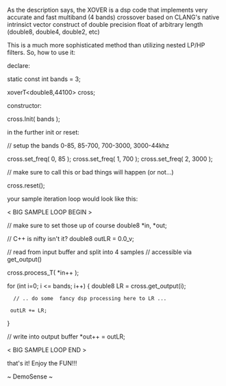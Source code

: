 As the description says, the XOVER is a dsp code that implements 
very accurate and fast multiband (4 bands) crossover based on 
CLANG's native intrinsict vector construct of double precision float
of arbitrary length (double8, double4, double2, etc)

This is a much more sophisticated method than utilizing nested LP/HP filters.
So, how to use it:

declare:

static const int bands = 3;

xoverT<double8,44100> cross;

constructor:

cross.Init( bands );
 
in the further init or reset:

// setup the bands 0-85, 85-700, 700-3000, 3000-44khz

cross.set_freq( 0, 85 );
cross.set_freq( 1, 700 );
cross.set_freq( 2, 3000 );

// make sure to call this or bad things will happen (or not...)

cross.reset(); 

your sample iteration loop would look like this:

< BIG SAMPLE LOOP BEGIN >

// make sure to set those up of course
double8 *in, *out; 

// C++ is nifty isn't it?
double8 outLR = 0.0_v; 

// read from input buffer and split into 4 samples
// accessible via get_output()

cross.process_T( *in++ );

for (int i=0; i <= bands; i++)
{
      double8 LR = cross.get_output(i);

      // .. do some  fancy dsp processing here to LR ...

     outLR += LR;
}

// write into output buffer
*out++ = outLR;

< BIG SAMPLE LOOP END >

that's it!  Enjoy the FUN!!!

~ DemoSense ~
